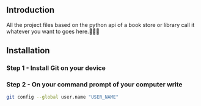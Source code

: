 ## Introduction
All the project files based on the python api of a book store or library call it whatever you want to goes here.🤌🤌🤌
## Installation
### Step 1 - Install Git on your device
### Step 2 - On your command prompt of your computer write 
```bash
git config --global user.name "USER_NAME"
```

